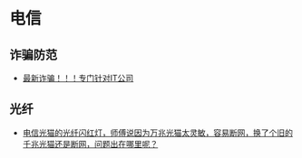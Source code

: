# 电信

## 诈骗防范
* [最新诈骗！！！专门针对IT公司](https://blog.csdn.net/q7w8e9r4/article/details/133749389)

## 光纤
* [电信光猫的光纤闪红灯，师傅说因为万兆光猫太灵敏，容易断网，换了个旧的千兆光猫还是断网，问题出在哪里呢？](https://www.zhihu.com/question/423004398/answer/1535416262)

